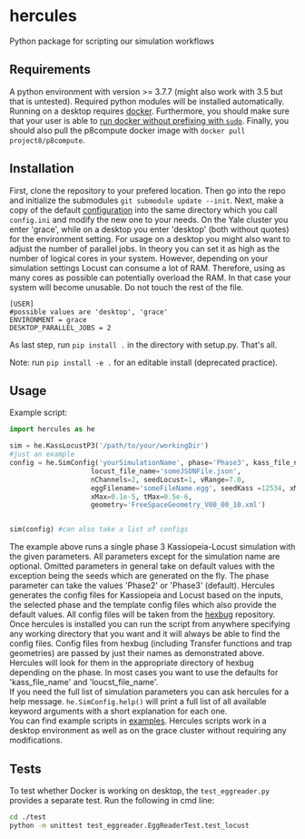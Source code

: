 # hercules
Python package for scripting our simulation workflows

## Requirements

A python environment with version >= 3.7.7 (might also work with 3.5 but that is untested). Required python modules will be installed automatically.
Running on a desktop requires [docker](https://www.docker.com/get-started). Furthermore, you should make sure that your user is able to [run docker without prefixing with `sudo`](https://docs.docker.com/engine/install/linux-postinstall/#manage-docker-as-a-non-root-user). Finally, you should also pull the p8compute docker image with `docker pull project8/p8compute`.

## Installation

First, clone the repository to your prefered location. Then go into the repo and initialize the submodules `git submodule update --init`. Next, make a copy of the default [configuration](./hercules/settings/config.default.ini) into the same directory which you call `config.ini` and modify the new one to your needs. On the Yale cluster you enter 'grace', while on a desktop you enter 'desktop' (both without quotes) for the environment setting. For usage on a desktop you might also want to adjust the number of parallel jobs. In theory you can set it as high as the number of logical cores in your system. However, depending on your simulation settings Locust can consume a lot of RAM. Therefore, using as many cores as possible can potentially overload the RAM. In that case your system will become unusable. Do not touch the rest of the file.
```
[USER]
#possible values are 'desktop', 'grace'
ENVIRONMENT = grace
DESKTOP_PARALLEL_JOBS = 2
```

As last step, run `pip install .` in the directory with setup.py. That's all.

Note: run `pip install -e .` for an editable install (deprecated practice).

## Usage

Example script:

```python
import hercules as he

sim = he.KassLocustP3('/path/to/your/workingDir')
#just an example
config = he.SimConfig('yourSimulationName', phase='Phase3', kass_file_name='someXMLFile.xml', 
                    locust_file_name='someJSONFile.json', 
                    nChannels=2, seedLocust=1, vRange=7.0,
                    eggFilename='someFileName.egg', seedKass =12534, xMin=-0.1e-5, 
                    xMax=0.1e-5, tMax=0.5e-6,
                    geometry='FreeSpaceGeometry_V00_00_10.xml')


sim(config) #can also take a list of configs

```
The example above runs a single phase 3 Kassiopeia-Locust simulation with the given parameters. All parameters except for the simulation name are optional. Omitted parameters in general take on default values with the exception being the seeds which are generated on the fly. The phase parameter can take the values 'Phase2' or 'Phase3' (default). Hercules generates the config files for Kassiopeia and Locust based on the inputs, the selected phase and the template config files which also provide the default values. All config files will be taken from the [hexbug](https://github.com/project8/hexbug/tree/459dffe30eea7d8bab9ddff78b63fda5198041ad) repository. Once hercules is installed you can run the script from anywhere specifying any working directory that you want and it will always be able to find the config files. Config files from hexbug (including Transfer functions and trap geometries) are passed by just their names as demonstrated above. Hercules will look for them in the appropriate directory of hexbug depending on the phase. In most cases you want to use the defaults for 'kass_file_name' and 'loucst_file_name'.  
If you need the full list of simulation parameters you can ask hercules for a help message. `he.SimConfig.help()` will print a full list of all available keyword arguments with a short explanation for each one.  
You can find example scripts in [examples](./examples). Hercules scripts work in a desktop environment as well as on the grace cluster without requiring any modifications. 

## Tests

To test whether Docker is working on desktop, the `test_eggreader.py` provides a separate test. Run the following in cmd line:

```sh
cd ./test
python -m unittest test_eggreader.EggReaderTest.test_locust
```